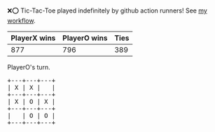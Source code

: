 :x::o: Tic-Tac-Toe played indefinitely by github action runners! See [my workflow](.github/workflows/play.yaml).

|PlayerX wins|PlayerO wins|Ties|
|-|-|-|
|877|796|389|

PlayerO's turn.

<pre>
+---+---+---+
| X | X |   |
+---+---+---+
| X | O | X |
+---+---+---+
|   | O | O |
+---+---+---+
</pre>